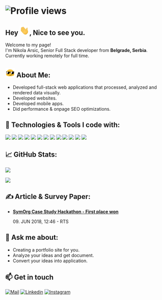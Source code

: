 # ![Profile views](https://gpvc.arturio.dev/neneplusdev)

## Hey <img src="wave.gif" width="30px">, Nice to see you.

<p>Welcome to my page! </br> I'm Nikola Arsic, Senior Full Stack developer from <b>Belgrade, Serbia</b>. Currently working remotely for full time. </p>

## <img src="blob-sunglasses.gif" width="30px"> About Me:
<ul>
    <li>Developed full-stack web applications that processed, analyzed and rendered data visually.</li>
    <li>Developed websites.</li>
    <li>Developed mobile apps.</li>
    <li>Did performance & onpage SEO optimizations.</li>
</ul>

## 🔧 Technologies & Tools I code with:
![](https://img.shields.io/badge/Code-Laravel-informational?style=flat&logo=laravel&logoColor=white&color=2bbc8a)
![](https://img.shields.io/badge/Code-Wordpress-informational?style=flat&logo=Wordpress&logoColor=white&color=2bbc8a)
![](https://img.shields.io/badge/Code-Vue-informational?style=flat&logo=vue.js&logoColor=white&color=2bbc8a)
![](https://img.shields.io/badge/Code-JavaScript-informational?style=flat&logo=javascript&logoColor=white&color=2bbc8a)
![](https://img.shields.io/badge/Code-TypeScript-informational?style=flat&logo=typescript&logoColor=white&color=2bbc8a)
![](https://img.shields.io/badge/Code-jQuery-informational?style=flat&logo=jQuery&logoColor=white&color=2bbc8a)
![](https://img.shields.io/badge/OS-Linux-informational?style=flat&logo=linux&logoColor=white&color=2bbc8a)
![](https://img.shields.io/badge/OS-Windows-informational?style=flat&logo=Windows&logoColor=white&color=2bbc8a)
![](https://img.shields.io/badge/Editor-Visual_Studio_Code-informational?style=flat&logo=visual-studio&logoColor=white&color=2bbc8a)
![](https://img.shields.io/badge/Tools-Docker-informational?style=flat&logo=docker&logoColor=white&color=2bbc8a)
![](https://img.shields.io/badge/Tool-Heroku-informational?style=flat&logo=heroku&logoColor=white&color=2bbc8a)
![](https://img.shields.io/badge/Tool-Git-informational?style=flat&logo=git&logoColor=white&color=2bbc8a)
![](https://img.shields.io/badge/Tools-MySQL-informational?style=flat&logo=MySQL&logoColor=white&color=2bbc8a)
<br>

## &#x1f4c8; GitHub Stats:
<a><img align="center" src="https://github-readme-stats.vercel.app/api?username=arsapoz&hide=issues,contribs&show_icons=true&count_private=true&theme=vue-dark&hide_border=true" /></a>

<a><img align="center" src="https://github-readme-stats.vercel.app/api/top-langs/?username=arsapoz&theme=vue-dark&hide_border=true&langs_count=10&layout=compact" /></a>
<br>

## &#x270d; Article & Survey Paper:
<ul>
    <li><a href="https://www.rts.rs/page/magazine/sr/story/1882/tehnologija/3165232/odrzan-studentski-hakaton--megdan-u-resavanju-poslovnih-problema.html"><b> SymOrg Case Study Hackathon - First place won  </b><br></a><p> 09. JUN 2018, 12:46 - RTS</p></li>
    
</ul>

## 💬 Ask me about: 
<ul>
    <li>Creating a portfolio site for you.</li>
    <li>Analyze your ideas and get document.</li>
    <li>Convert your ideas into application.</li>
</ul>

## 📫 Get in touch
[![Mail](https://img.shields.io/badge/-Say%20Hello!-black?style=for-the-badge&logo=gmail)](mailto:arsaaa93@gmail.com@gmail.com) 
[![Linkedin](https://img.shields.io/badge/-Nene%20Patel-black?style=for-the-badge&logo=Linkedin)](https://www.linkedin.com/in/nikola-arsic-arsa/) 
[![Instagram](https://img.shields.io/badge/-Nene%20Patel-black?style=for-the-badge&logo=instagram)]([https://www.instagram.com/naina_meruliya/](https://www.instagram.com/arsapoz/))
